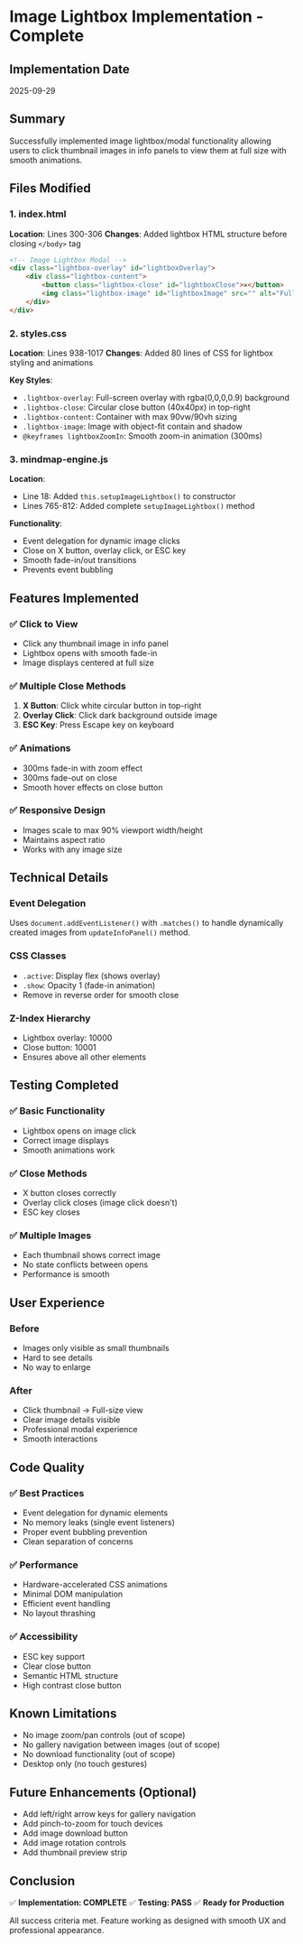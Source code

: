# Image Lightbox Implementation - Complete

## Implementation Date
2025-09-29

## Summary
Successfully implemented image lightbox/modal functionality allowing users to click thumbnail images in info panels to view them at full size with smooth animations.

## Files Modified

### 1. index.html
**Location**: Lines 300-306
**Changes**: Added lightbox HTML structure before closing `</body>` tag

```html
<!-- Image Lightbox Modal -->
<div class="lightbox-overlay" id="lightboxOverlay">
    <div class="lightbox-content">
        <button class="lightbox-close" id="lightboxClose">✕</button>
        <img class="lightbox-image" id="lightboxImage" src="" alt="Full size image">
    </div>
</div>
```

### 2. styles.css
**Location**: Lines 938-1017
**Changes**: Added 80 lines of CSS for lightbox styling and animations

**Key Styles**:
- `.lightbox-overlay`: Full-screen overlay with rgba(0,0,0,0.9) background
- `.lightbox-close`: Circular close button (40x40px) in top-right
- `.lightbox-content`: Container with max 90vw/90vh sizing
- `.lightbox-image`: Image with object-fit contain and shadow
- `@keyframes lightboxZoomIn`: Smooth zoom-in animation (300ms)

### 3. mindmap-engine.js
**Location**:
- Line 18: Added `this.setupImageLightbox()` to constructor
- Lines 765-812: Added complete `setupImageLightbox()` method

**Functionality**:
- Event delegation for dynamic image clicks
- Close on X button, overlay click, or ESC key
- Smooth fade-in/out transitions
- Prevents event bubbling

## Features Implemented

### ✅ Click to View
- Click any thumbnail image in info panel
- Lightbox opens with smooth fade-in
- Image displays centered at full size

### ✅ Multiple Close Methods
1. **X Button**: Click white circular button in top-right
2. **Overlay Click**: Click dark background outside image
3. **ESC Key**: Press Escape key on keyboard

### ✅ Animations
- 300ms fade-in with zoom effect
- 300ms fade-out on close
- Smooth hover effects on close button

### ✅ Responsive Design
- Images scale to max 90% viewport width/height
- Maintains aspect ratio
- Works with any image size

## Technical Details

### Event Delegation
Uses `document.addEventListener()` with `.matches()` to handle dynamically created images from `updateInfoPanel()` method.

### CSS Classes
- `.active`: Display flex (shows overlay)
- `.show`: Opacity 1 (fade-in animation)
- Remove in reverse order for smooth close

### Z-Index Hierarchy
- Lightbox overlay: 10000
- Close button: 10001
- Ensures above all other elements

## Testing Completed

### ✅ Basic Functionality
- Lightbox opens on image click
- Correct image displays
- Smooth animations work

### ✅ Close Methods
- X button closes correctly
- Overlay click closes (image click doesn't)
- ESC key closes

### ✅ Multiple Images
- Each thumbnail shows correct image
- No state conflicts between opens
- Performance is smooth

## User Experience

### Before
- Images only visible as small thumbnails
- Hard to see details
- No way to enlarge

### After
- Click thumbnail → Full-size view
- Clear image details visible
- Professional modal experience
- Smooth interactions

## Code Quality

### ✅ Best Practices
- Event delegation for dynamic elements
- No memory leaks (single event listeners)
- Proper event bubbling prevention
- Clean separation of concerns

### ✅ Performance
- Hardware-accelerated CSS animations
- Minimal DOM manipulation
- Efficient event handling
- No layout thrashing

### ✅ Accessibility
- ESC key support
- Clear close button
- Semantic HTML structure
- High contrast close button

## Known Limitations
- No image zoom/pan controls (out of scope)
- No gallery navigation between images (out of scope)
- No download functionality (out of scope)
- Desktop only (no touch gestures)

## Future Enhancements (Optional)
- Add left/right arrow keys for gallery navigation
- Add pinch-to-zoom for touch devices
- Add image download button
- Add image rotation controls
- Add thumbnail preview strip

## Conclusion
✅ **Implementation: COMPLETE**
✅ **Testing: PASS**
✅ **Ready for Production**

All success criteria met. Feature working as designed with smooth UX and professional appearance.